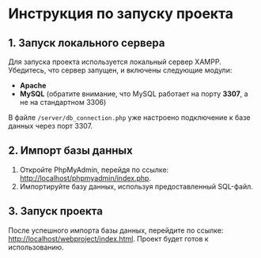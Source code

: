 # Инструкция по запуску проекта

## 1. Запуск локального сервера

Для запуска проекта используется локальный сервер XAMPP. Убедитесь, что сервер запущен, и включены следующие модули:

- **Apache**
- **MySQL** (обратите внимание, что MySQL работает на порту **3307**, а не на стандартном 3306)

В файле `/server/db_connection.php` уже настроено подключение к базе данных через порт 3307.

## 2. Импорт базы данных

1. Откройте PhpMyAdmin, перейдя по ссылке: [http://localhost/phpmyadmin/index.php](http://localhost/phpmyadmin/index.php).
2. Импортируйте базу данных, используя предоставленный SQL-файл.

## 3. Запуск проекта

После успешного импорта базы данных, перейдите по ссылке: [http://localhost/webproject/index.html](http://localhost/webproject/index.html). Проект будет готов к использованию.
